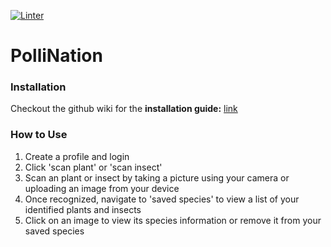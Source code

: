 [![Linter](https://github.com/TheBeetles/PolliNation/actions/workflows/linter.yml/badge.svg?event=push)](https://github.com/TheBeetles/PolliNation/actions/workflows/linter.yml)
# PolliNation

### Installation

Checkout the github wiki for the <b>installation guide:</b> [link](https://github.com/TheBeetles/PolliNation/wiki)

### How to Use

1. Create a profile and login
2. Click 'scan plant' or 'scan insect'
3. Scan an plant or insect by taking a picture using your camera or uploading an image from your device
4. Once recognized, navigate to 'saved species' to view a list of your identified plants and insects
5. Click on an image to view its species information or remove it from your saved species